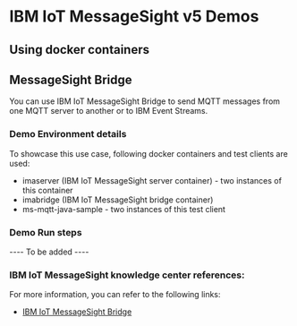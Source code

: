 # IBM IoT MessageSight v5 Demos
## Using docker containers

## MessageSight Bridge

You can use IBM IoT MessageSight Bridge to send MQTT messages from one MQTT server to another or to IBM Event Streams.

### Demo Environment details

To showcase this use case, following docker containers and test clients are used:

- imaserver (IBM IoT MessageSight server container) - two instances of this container
- imabridge (IBM IoT MessageSight bridge container)
- ms-mqtt-java-sample - two instances of this test client


### Demo Run steps

---- To be added ----


### IBM IoT MessageSight knowledge center references:

For more information, you can refer to the following links:

- [IBM IoT MessageSight Bridge](https://www.ibm.com/support/knowledgecenter/SSWMAJ_5.0.0/com.ibm.ism.doc/Bridge/br00000.html)


